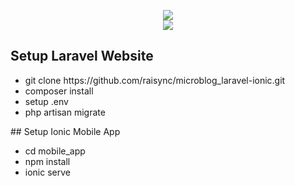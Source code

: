 <p align="center"><img src="https://laravel.com/assets/img/components/logo-laravel.svg"><br>
<img src="https://digitalscientists.com/system/images/562/original/logo-ionic-framework-thick.svg"></p>

## Setup Laravel Website
<p>
	<ul>
		<li>git clone https://github.com/raisync/microblog_laravel-ionic.git</li>
		<li>composer install</li>
		<li>setup .env</li>
		<li>php artisan migrate</li>
	</ul>
</p>
## Setup Ionic Mobile App
<p>
	<ul>
		<li>cd mobile_app</li>
		<li>npm install</li>
		<li>ionic serve</li>
	</ul>
</p>